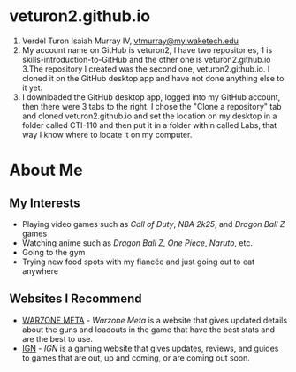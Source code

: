 # veturon2.github.io
1. Verdel Turon Isaiah Murray IV, vtmurray@my.waketech.edu
2. My account name on GitHub is veturon2, I have two repositories, 1 is skills-introduction-to-GitHub and the other one is veturon2.github.io
3.The repository I created was the second one, veturon2.github.io. I cloned it on the GitHub desktop app and have not done anything else to it yet.
4. I downloaded the GitHub desktop app, logged into my GitHub account, then there were 3 tabs to the right. I chose the "Clone a repository" tab and cloned veturon2.github.io and set the location on my desktop in a folder called CTI-110 and then put it in a folder within called Labs, that way I know where to locate it on my computer.

# About Me
## My Interests  
* Playing video games such as _Call of Duty_, _NBA 2k25_, and _Dragon Ball Z_ games
* Watching anime such as _Dragon Ball Z_, _One Piece_, _Naruto_, etc.
* Going to the gym
* Trying new food spots with my fiancée and just going out to eat anywhere 
## Websites I Recommend  
* [WARZONE META](https://wzstats.gg/en) - _Warzone Meta_ is a website that gives updated details about the guns and loadouts in the game that have the best stats and are the best to use.
* [IGN](https://www.ign.com/upcoming/games) - _IGN_ is a gaming website that gives updates, reviews, and guides to games that are out, up and coming, or are coming out soon.